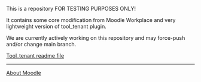 This is a repository FOR TESTING PURPOSES ONLY!

It contains some core modification from Moodle Workplace and very lightweight version of tool_tenant plugin.

We are currently actively working on this repository and may force-push and/or change main branch.

[Tool_tenant readme file](admin/tool/tenant/README.md)

---

[About Moodle](README.txt)
